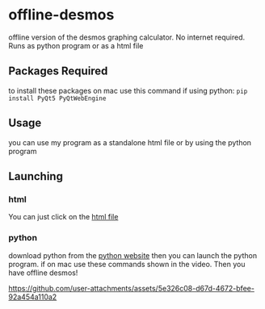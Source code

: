 # offline-desmos
offline version of the desmos graphing calculator. No internet required. Runs as python program or as a html file

## Packages Required
to install these packages on mac use this command if using python:
`pip install PyQt5 PyQtWebEngine`

## Usage
you can use my program as a standalone html file or by using the python program

## Launching
### html
You can just click on the [html file](https://github.com/sjacksonhodum/offline-desmos/blob/main/index.html)
### python
download python from the [python website](https://www.python.org/)
then you can launch the python program. if on mac use these commands shown in the video. Then you have offline desmos!



https://github.com/user-attachments/assets/5e326c08-d67d-4672-bfee-92a454a110a2

